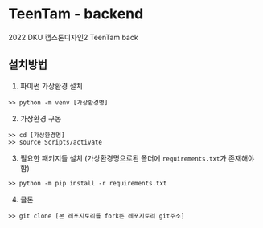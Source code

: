 # TeenTam - backend
2022 DKU 캡스톤디자인2 TeenTam back

## 설치방법  
1. 파이썬 가상환경 설치  
```
>> python -m venv [가상환경명]
```  
2. 가상환경 구동  
```
>> cd [가상환경명]
>> source Scripts/activate
```
3. 필요한 패키지들 설치  (가상환경명으로된 폴더에 `requirements.txt`가 존재해야 함)
```
>> python -m pip install -r requirements.txt
```  
4. 클론
```
>> git clone [본 레포지토리를 fork뜬 레포지토리 git주소]
```
